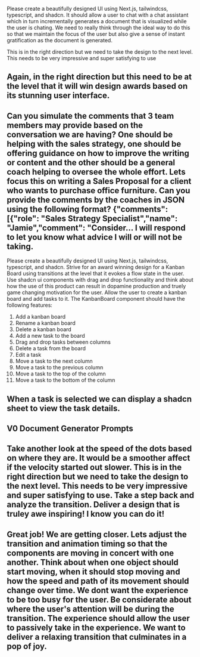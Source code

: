 Please create a beautifully designed UI using Next.js, tailwindcss, typescript, and shadcn. It should allow a user to chat with a chat assistant which in turn incrementally generates a document that is visualized while the user is chating. We need to really think through the ideal way to do this so that we maintain the focus of the user but also give a sense of instant gratification as the document is generated.

This is in the right direction but we need to take the design to the next level. This needs to be very impressive and super satisfying to use

Again, in the right direction but this need to be at the level that it will win design awards based on its stunning user interface.
------------------------
Can you simulate the comments that 3 team members may provide based on the conversation we are having? One should be helping with the sales strategy, one should be offering guidance on how to improve the writing or content and the other should be a general coach helping to oversee the whole effort.  Lets focus this on writing a Sales Proposal for a client who wants to purchase office furniture. Can you provide the comments by the coaches in JSON using the following format? {"comments": [{"role": "Sales Strategy Specialist","name": "Jamie","comment": "Consider... I will respond to let you know what advice I will or will not be taking. 
------------------------
Please create a beautifully designed UI using Next.js, tailwindcss, typescript, and shadcn. Strive for an award winning design for a Kanban Board using transitions at the level that it evokes a flow state in the user. Use shadcn ui components with drag and drop functionality and think about how the use of this product can result in dopamine production and truely game changing motivation for the user.  Allow the user to create a kanban board and add tasks to it. The KanbanBoard component should have the following features:

1. Add a kanban board
2. Rename a kanban board
3. Delete a kanban board
4. Add a new task to the board
5. Drag and drop tasks between columns
6. Delete a task from the board
7. Edit a task
8. Move a task to the next column
9. Move a task to the previous column
10. Move a task to the top of the column
11. Move a task to the bottom of the column

When a task is selected we can display a shadcn sheet to view the task details.
------------------------
V0 Document Generator Prompts
------------------------
Take another look at the speed of the dots based on where they are.  It would be a smoother affect if the velocity started out slower.  This is in the right direction but we need to take the design to the next level. This needs to be very impressive and super satisfying to use.  Take a step back and analyze the transition.  Deliver a design that is truley awe inspiring!  I know you can do it!
------------------------
Great job!  We are getting closer.  Lets adjust the transition and animation timing so that the components are moving in concert with one another.  Think about when one object should start moving, when it should stop moving and how the speed and path of its movement should change over time.  We dont want the experience to be too busy for the user.  Be considerate about where the user's attention will be during the transition.  The experience should allow the user to passively take in the experience. We want to deliver a relaxing transition that culminates in a pop of joy. 
------------------------